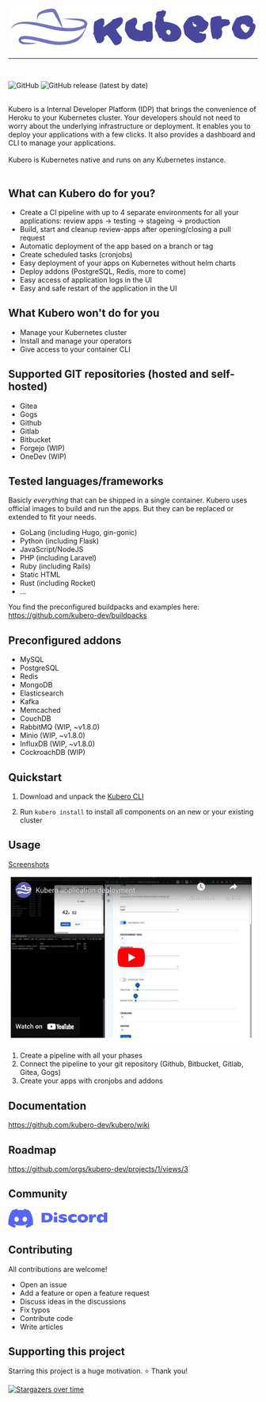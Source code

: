 <p align="center">
<img src="docs/logo/kubero-logo-horizontal.png">
</p>
<hr>
<br>

![GitHub](https://img.shields.io/github/license/kubero-dev/kubero?style=flat-square&color=brightgreen)
![GitHub release (latest by date)](https://img.shields.io/github/v/release/kubero-dev/kubero?style=flat-square&color=brightgreen)

<br>
Kubero is a Internal Developer Platform (IDP) that brings the convenience of Heroku to your Kubernetes cluster. Your developers should not need to worry about the underlying infrastructure or deployment. It enables you to deploy your applications with a few clicks. It also provides a dashboard and CLI to manage your applications.
<br>
<br>
Kubero is Kubernetes native and runs on any Kubernetes instance.
<br>
<br>

## What can Kubero do for you?
- Create a CI pipeline with up to 4 separate environments for all your applications: review apps -> testing -> stageing -> production
- Build, start and cleanup review-apps after opening/closing a pull request
- Automatic deployment of the app based on a branch or tag
- Create scheduled tasks (cronjobs)
- Easy deployment of your apps on Kubernetes without helm charts
- Deploy addons (PostgreSQL, Redis, more to come)
- Easy access of application logs in the UI
- Easy and safe restart of the application in the UI

## What Kubero won't do for you
- Manage your Kubernetes cluster
- Install and manage your operators
- Give access to your container CLI

## Supported GIT repositories (hosted and self-hosted)
- Gitea
- Gogs
- Github
- Gitlab
- Bitbucket
- Forgejo (WIP)
- OneDev (WIP)

## Tested languages/frameworks
Basicly *everything* that can be shipped in a single container. Kubero uses official images to build and run the apps. But they can be replaced or extended to fit your needs.

- GoLang (including Hugo, gin-gonic)
- Python (including Flask)
- JavaScript/NodeJS
- PHP (including Laravel)
- Ruby (including Rails)
- Static HTML
- Rust (including Rocket)
- ...

You find the preconfigured buildpacks and examples here:
https://github.com/kubero-dev/buildpacks

## Preconfigured addons
- MySQL
- PostgreSQL
- Redis
- MongoDB
- Elasticsearch
- Kafka
- Memcached
- CouchDB
- RabbitMQ (WIP, ~v1.8.0)
- Minio (WIP, ~v1.8.0)
- InfluxDB (WIP, ~v1.8.0)
- CockroachDB (WIP)

## Quickstart
1) Download and unpack the <a href="https://github.com/kubero-dev/kubero-cli/releases/latest">Kubero CLI</a><p>
2) Run `kubero install` to install all components on an new or your existing cluster

## Usage
<a href="https://github.com/kubero-dev/kubero/tree/main/docs/2screenshots.md">Screenshots</a><p>
<a href="https://www.youtube.com/watch?v=-_XcC_8cpis" target="_blank"><img src="docs/screenshots/youtube-screen.png"></a>

1. Create a pipeline with all your phases
2. Connect the pipeline to your git repository (Github, Bitbucket, Gitlab, Gitea, Gogs)
3. Create your apps with cronjobs and addons

## Documentation
https://github.com/kubero-dev/kubero/wiki

## Roadmap
https://github.com/orgs/kubero-dev/projects/1/views/3

## Community
<a href="https://discord.gg/tafRPMWS4r" target="_blank"><img src="docs/logo/discord.svg" width="200px"></a>

## Contributing
All contributions are welcome!
 - Open an issue
 - Add a feature or open a feature request
 - Discuss ideas in the discussions
 - Fix typos
 - Contribute code
 - Write articles

## Supporting this project
Starring this project is a huge motivation. ⭐ Thank you!

[![Stargazers over time](https://starchart.cc/kubero-dev/kubero.svg)](https://starchart.cc/kubero-dev/kubero)
